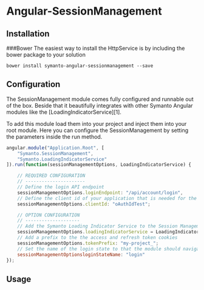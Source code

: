 # Angular-SessionManagement
## Installation
###Bower
The easiest way to install the HttpService is by including the bower package to your solution
```shell
bower install symanto-angular-sessionmanagement --save
```

## Configuration
The SessionManagement module comes fully configured and runnable out of the box. Beside that it beautifully integrates with other Symanto Angular modules like the [LoadingIndicatorService][1].

To add this module load them into your project and inject them into your root module. Here you can configure the SessionManagement by setting the parameters inside the run method.
```javascript
angular.module("Application.Root", [
    "Symanto.SessionManagement",
    "Symanto.LoadingIndicatorService"
]).run(function(sessionManagementOptions, LoadingIndicatorService) {

    // REQUIRED CONFIGURATION
    // ----------------------
    // Define the login API endpoint
    sessionManagementOptions.loginEndpoint: "/api/account/login",
    // Define the client id of your application that is needed for the OAuth2.0 Authentication
    sessionManagementOptions.clientId: "oAuthIdTest";

    // OPTION CONFIGURATION
    // --------------------
    // Add the Symanto Loading Indicator Service to the Session Management
    sessionManagementOptions.loadingIndicatorService = LoadingIndicatorService;
    // Add a prefix to the the access and refresh token cookies
    sessionManagementOptions.tokenPrefix: "my-project_";
    // Set the name of the login state to that the module should navigate after the logout
    sessionManagementOptionsloginStateName: "login"
});
```

## Usage
